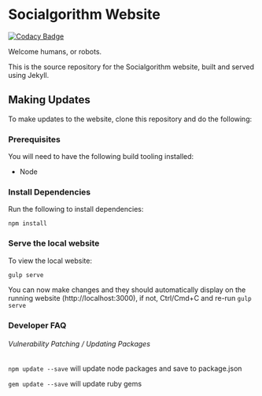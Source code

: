 # Socialgorithm Website

[![Codacy Badge](https://api.codacy.com/project/badge/Grade/a5d4d744738b42fc841770d9f936fcb0)](https://www.codacy.com/app/socialgorithm/socialgorithm.github.io?utm_source=github.com&amp;utm_medium=referral&amp;utm_content=socialgorithm/socialgorithm.github.io&amp;utm_campaign=Badge_Grade)

Welcome humans, or robots.

This is the source repository for the Socialgorithm website, built and served using Jekyll.

## Making Updates

To make updates to the website, clone this repository and do the following:

### Prerequisites

You will need to have the following build tooling installed:

- Node

### Install Dependencies

Run the following to install dependencies:

`npm install`

### Serve the local website

To view the local website:
 
`gulp serve`

You can now make changes and they should automatically display on the running website (http://localhost:3000), if not, Ctrl/Cmd+C and re-run `gulp serve`

### Developer FAQ

###### Vulnerability Patching / Updating Packages

`npm update --save` will update node packages and save to package.json

`gem update --save` will update ruby gems